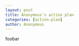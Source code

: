 ```yaml
---
layout: post 
title: Anonymous's action plan 
categories: [action-plan]
author: Anonymous
---
```

foobar

